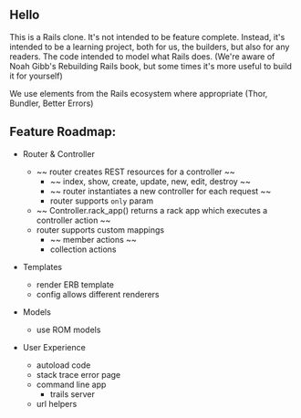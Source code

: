 ##  Hello
This is a Rails clone. It's not intended to be feature complete. Instead, it's intended to be a learning project, both for us, the builders, but also for any readers. The code intended to model what Rails does. (We're aware of Noah Gibb's Rebuilding Rails book, but some times it's more useful to build it for yourself)

We use elements from the Rails ecosystem where appropriate (Thor, Bundler, Better Errors)

## Feature Roadmap:

- Router & Controller
  - ~~ router creates REST resources for a controller ~~
    - ~~ index, show, create, update, new, edit, destroy ~~
    - ~~ router instantiates a new controller for each request ~~
    - router supports `only` param
  - ~~ Controller.rack_app() returns a rack app which executes a controller action ~~
  - router supports custom mappings
    - ~~ member actions ~~
    - collection actions


- Templates
  - render ERB template
  - config allows different renderers

- Models
  - use ROM models

- User Experience
  - autoload code
  - stack trace error page
  - command line app
    - trails server
  - url helpers

